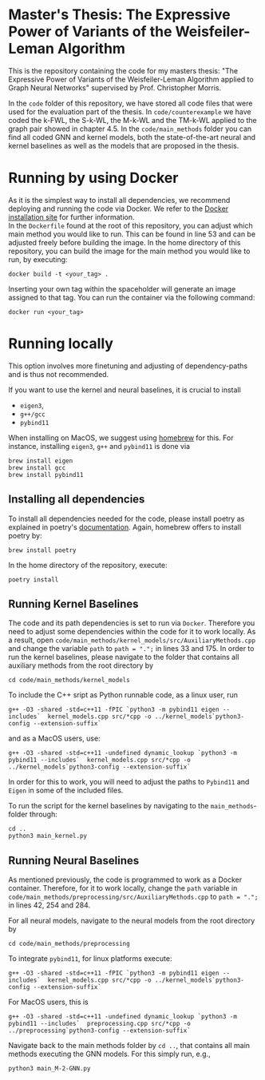 # Master's Thesis: The Expressive Power of Variants of the Weisfeiler-Leman Algorithm
This is the repository containing the code for my masters thesis: "The Expressive Power of Variants of the Weisfeiler-Leman Algorithm applied to Graph Neural Networks" supervised by Prof. Christopher Morris.

In the `code` folder of this repository, we have stored all code files that were used for the evaluation part of the thesis. 
In `code/counterexample` we have coded the k-FWL, the S-k-WL, the M-k-WL and the TM-k-WL applied to the graph pair showed in chapter 4.5.
In the `code/main_methods` folder you can find all coded GNN and kernel models, both the state-of-the-art neural and kernel baselines as well as the models that are proposed in the thesis.

# Running by using Docker
As it is the simplest way to install all dependencies, we recommend deploying and running the code via Docker. We refer to the [Docker installation site](https://docs.docker.com/engine/install/) for further information.  
In the `Dockerfile` found at the root of this repository, you can adjust which main method you would like to run. This can be found in line 53 and can be adjusted freely before building the image.
In the home directory of this repository, you can build the image for the main method you would like to run, by executing: 
```console
docker build -t <your_tag> .
```
Inserting your own tag within the spaceholder will generate an image assigned to that tag. 
You can run the container via the following command: 

```console
docker run <your_tag>
```

# Running locally
This option involves more finetuning and adjusting of dependency-paths and is thus not recommended. 

If you want to use the kernel and neural baselines, it is crucial to install
- `eigen3`,
- `g++/gcc` 
- `pybind11`

When installing on MacOS, we suggest using [homebrew](https://brew.sh) for this. For instance, installing `eigen3`, `g++` and `pybind11` is done via
```console
brew install eigen
brew install gcc
brew install pybind11
```

## Installing all dependencies
To install all dependencies needed for the code, please install poetry as explained in poetry's [documentation](https://python-poetry.org/docs/).
Again, homebrew offers to install poetry by: 

```console
brew install poetry
```

In the home directory of the repository, execute:
```console
poetry install
```

## Running Kernel Baselines

The code and its path dependencies is set to run via `Docker`. Therefore you need to adjust some dependencies within the code for it to work locally.
As a result, open `code/main_methods/kernel_models/src/AuxiliaryMethods.cpp` and change the variable `path` to `path = ".";` in lines 33 and 175.
In order to run the kernel baselines, please navigate to the folder that contains all auxiliary methods from the root directory by 
```console
cd code/main_methods/kernel_models
```
To include the C++ sript as Python runnable code, as a linux user, run 
```console
g++ -O3 -shared -std=c++11 -fPIC `python3 -m pybind11 eigen --includes`  kernel_models.cpp src/*cpp -o ../kernel_models`python3-config --extension-suffix`
```

and as a MacOS users, use: 
```console
g++ -O3 -shared -std=c++11 -undefined dynamic_lookup `python3 -m pybind11 --includes`  kernel_models.cpp src/*cpp -o ../kernel_models`python3-config --extension-suffix`
```

In order for this to work, you will need to adjust the paths to `Pybind11` and `Eigen` in some of the included files. 

To run the script for the kernel baselines by navigating to the `main_methods`-folder through: 
```console
cd ..
python3 main_kernel.py
```

## Running Neural Baselines

As mentioned previously, the code is programmed to work as a Docker container.
Therefore, for it to work locally, change the `path` variable in `code/main_methods/preprocessing/src/AuxiliaryMethods.cpp` to `path = ".";` in lines 42, 254 and 284.

For all neural models, navigate to the neural models from the root directory by 
```console
cd code/main_methods/preprocessing
```

To integrate `pybind11`, for linux platforms execute:
```
g++ -O3 -shared -std=c++11 -fPIC `python3 -m pybind11 eigen --includes`  kernel_models.cpp src/*cpp -o ../kernel_models`python3-config --extension-suffix`
```

For MacOS users, this is
```console
g++ -O3 -shared -std=c++11 -undefined dynamic_lookup `python3 -m pybind11 --includes`  preprocessing.cpp src/*cpp -o ../preprocessing`python3-config --extension-suffix`
``` 


Navigate back to the main methods folder by ```cd ..```, that contains all main methods executing the GNN models. For this simply run, e.g.,
```
python3 main_M-2-GNN.py
```

